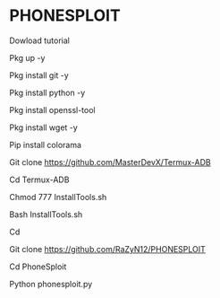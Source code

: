 # PHONESPLOIT
Dowload tutorial 

Pkg up -y

Pkg install git -y

Pkg install python -y

Pkg install openssl-tool

Pkg install wget -y

Pip install colorama 

Git clone https://github.com/MasterDevX/Termux-ADB

Cd Termux-ADB

Chmod 777 InstallTools.sh

Bash InstallTools.sh

Cd

Git clone https://github.com/RaZyN12/PHONESPLOIT

Cd PhoneSploit

Python phonesploit.py
